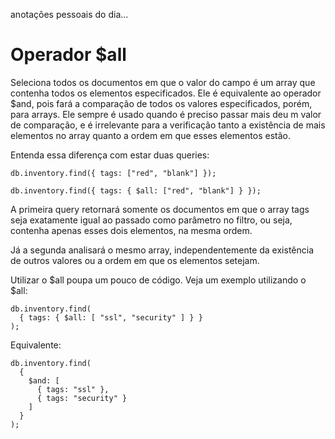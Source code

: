 anotações pessoais do dia...

# Operador $all

Seleciona todos os documentos em que o valor do campo é um array que contenha todos os elementos especificados. Ele é equivalente ao operador $and, pois fará a comparação de todos os valores especificados, porém, para arrays.
Ele sempre é usado quando é preciso passar mais deu m valor de comparação, e é irrelevante para a verificação tanto a existência de mais elementos no array quanto a ordem em que esses elementos estão.

Entenda essa diferença com estar duas queries:
```
db.inventory.find({ tags: ["red", "blank"] });

db.inventory.find({ tags: { $all: ["red", "blank"] } });
```

A primeira query retornará somente os documentos em que o array tags seja exatamente igual ao passado como parâmetro no filtro, ou seja, contenha apenas esses dois elementos, na mesma ordem.

Já a segunda analisará o mesmo array, independentemente da existência de outros valores ou a ordem em que os elementos setejam.

Utilizar o $all poupa um pouco de código. Veja um exemplo utilizando o $all:

```
db.inventory.find(
  { tags: { $all: [ "ssl", "security" ] } }
);
```

Equivalente:

```
db.inventory.find(
  {
    $and: [
      { tags: "ssl" },
      { tags: "security" }
    ]
  }
);
```
